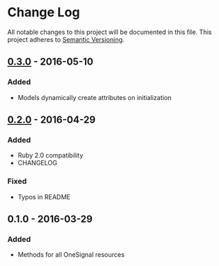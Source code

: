 # Change Log
All notable changes to this project will be documented in this file.
This project adheres to [Semantic Versioning](http://semver.org/).

## [0.3.0] - 2016-05-10
### Added
* Models dynamically create attributes on initialization

## [0.2.0] - 2016-04-29
### Added
* Ruby 2.0 compatibility
* CHANGELOG

### Fixed
* Typos in README

## 0.1.0 - 2016-03-29
### Added
* Methods for all OneSignal resources

[0.3.0]: https://github.com/coding-chimp/onesignal/compare/v0.2.0...v0.3.0
[0.2.0]: https://github.com/coding-chimp/onesignal/compare/v0.1.0...v0.2.0
